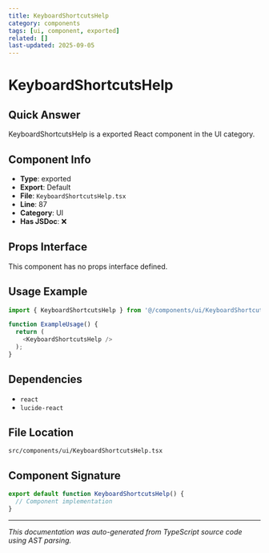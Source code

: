 ```yaml
---
title: KeyboardShortcutsHelp
category: components
tags: [ui, component, exported]
related: []
last-updated: 2025-09-05
---
```


# KeyboardShortcutsHelp

## Quick Answer
KeyboardShortcutsHelp is a exported React component in the UI category.

## Component Info

- **Type**: exported
- **Export**: Default
- **File**: `KeyboardShortcutsHelp.tsx`
- **Line**: 87
- **Category**: UI
- **Has JSDoc**: ❌

## Props Interface

This component has no props interface defined.

## Usage Example

```typescript
import { KeyboardShortcutsHelp } from '@/components/ui/KeyboardShortcutsHelp';

function ExampleUsage() {
  return (
    <KeyboardShortcutsHelp />
  );
}
```

## Dependencies


- `react`
- `lucide-react`


## File Location

`src/components/ui/KeyboardShortcutsHelp.tsx`

## Component Signature

```typescript
export default function KeyboardShortcutsHelp() { 
  // Component implementation
}
```

---

*This documentation was auto-generated from TypeScript source code using AST parsing.*